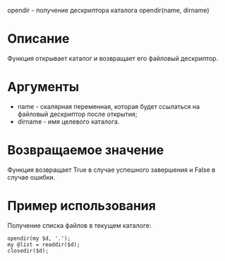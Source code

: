 opendir - получение дескриптора каталога
    opendir(name, dirname)

Описание
========

Функция открывает каталог и возвращает его файловый дескриптор.

Аргументы
=========

* name - скалярная переменная, которая будет ссылаться на файловый дескриптор после открытия;
* dirname - имя целевого каталога.

Возвращаемое значение
=====================

Функция возвращает True в случае успешного завершения и False в случае ошибки.

Пример использования
====================

Получение списка файлов в текущем каталоге:

    opendir(my $d, '.'); 
    my @list = readdir($d);
    closedir($d);
